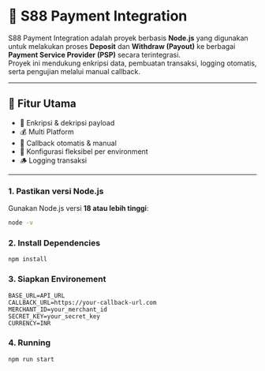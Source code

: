 # 💸 S88 Payment Integration

S88 Payment Integration adalah proyek berbasis **Node.js** yang digunakan untuk melakukan proses **Deposit** dan **Withdraw (Payout)** ke berbagai **Payment Service Provider (PSP)** secara terintegrasi.  
Proyek ini mendukung enkripsi data, pembuatan transaksi, logging otomatis, serta pengujian melalui manual callback.

---

## 🚀 Fitur Utama

- 🔐 Enkripsi & dekripsi payload
- 💰 Multi Platform
- 🔄 Callback otomatis & manual
- 🧠 Konfigurasi fleksibel per environment
- 🪵 Logging transaksi

---

### 1. Pastikan versi Node.js
Gunakan Node.js versi **18 atau lebih tinggi**:
```bash
node -v
```

### 2. Install Dependencies
```
npm install
```

### 3. Siapkan Environement
```
BASE_URL=API_URL
CALLBACK_URL=https://your-callback-url.com
MERCHANT_ID=your_merchant_id
SECRET_KEY=your_secret_key
CURRENCY=INR
```

### 4. Running
```
npm run start
```